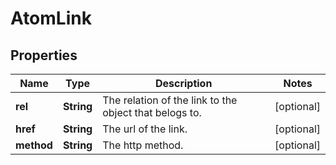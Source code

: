 

# AtomLink

## Properties

Name | Type | Description | Notes
------------ | ------------- | ------------- | -------------
**rel** | **String** | The relation of the link to the object that belogs to. |  [optional]
**href** | **String** | The url of the link. |  [optional]
**method** | **String** | The http method. |  [optional]




